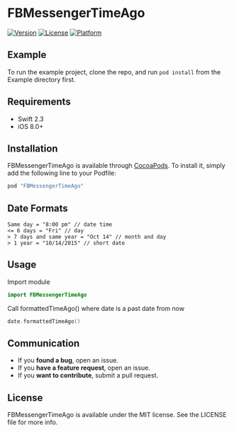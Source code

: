 # FBMessengerTimeAgo

[![Version](https://img.shields.io/cocoapods/v/FBMessengerTimeAgo.svg?style=flat)](http://cocoapods.org/pods/FBMessengerTimeAgo)
[![License](https://img.shields.io/cocoapods/l/FBMessengerTimeAgo.svg?style=flat)](http://cocoapods.org/pods/FBMessengerTimeAgo)
[![Platform](https://img.shields.io/cocoapods/p/FBMessengerTimeAgo.svg?style=flat)](http://cocoapods.org/pods/FBMessengerTimeAgo)

## Example

To run the example project, clone the repo, and run `pod install` from the Example directory first.

## Requirements

+ Swift 2.3
+ iOS 8.0+

## Installation

FBMessengerTimeAgo is available through [CocoaPods](http://cocoapods.org). To install
it, simply add the following line to your Podfile:

```ruby
pod "FBMessengerTimeAgo"
```

## Date Formats
```
Same day = "8:00 pm" // date time
<= 6 days = "Fri" // day
> 7 days and same year = "Oct 14" // month and day
> 1 year = "10/14/2015" // short date
```
## Usage
Import module
```swift
import FBMessengerTimeAgo
```
Call formattedTimeAgo() where date is a past date from now
```swift
date.formattedTimeAgo()
```

## Communication

- If you **found a bug**, open an issue.
- If you **have a feature request**, open an issue.
- If you **want to contribute**, submit a pull request.

## License

FBMessengerTimeAgo is available under the MIT license. See the LICENSE file for more info.
